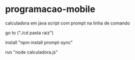 # programacao-mobile
calculadora em java script com prompt na linha de comando

go to ("./cd pasta raiz")

install "npm install prompt-sync"

run "node calculadora.js"
